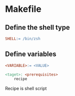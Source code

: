 # Makefile
## Define the shell type
```Makefile
SHELL:= /bin/zsh
```

## Define variables
```Makefile
<VARIABLE>:= <VALUE>
```

```Makefile
<taget>: <prerequisites>
    recipe
```

Recipe is shell script
